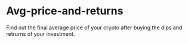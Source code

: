 # Avg-price-and-returns
Find out the final average price of your crypto after buying the dips and retrurns of your investment.
